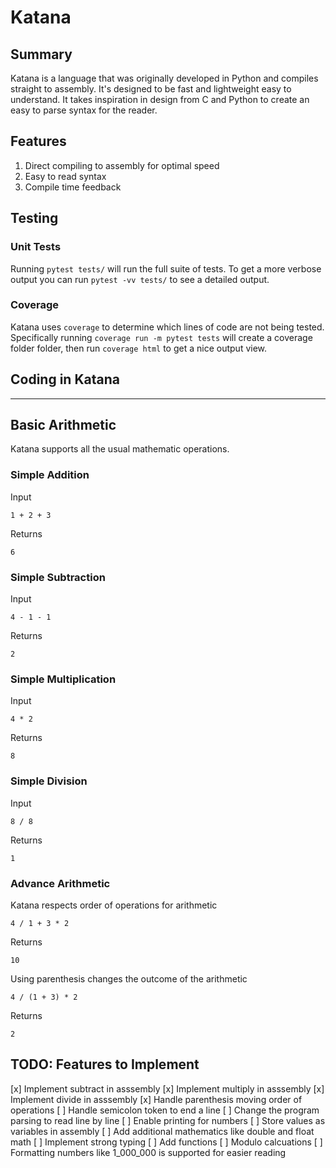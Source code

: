 # Katana
## Summary
Katana is a language that was originally developed in Python and compiles straight to assembly. It's designed to be fast and lightweight easy to understand. It takes inspiration in design from C and Python to create an easy to parse syntax for the reader.

## Features
1. Direct compiling to assembly for optimal speed
2. Easy to read syntax
3. Compile time feedback

## Testing
### Unit Tests
Running `pytest tests/` will run the full suite of tests. To get a more verbose output you can run `pytest -vv tests/` to see a detailed output.

### Coverage
Katana uses `coverage` to determine which lines of code are not being tested. Specifically running `coverage run -m pytest tests` will create a coverage folder folder, then run `coverage html` to get a nice output view.

## Coding in Katana
---
## Basic Arithmetic
Katana supports all the usual mathematic operations.

### Simple Addition
Input
```
1 + 2 + 3
```
Returns
```
6
```

### Simple Subtraction
Input
```
4 - 1 - 1
```
Returns
```
2
```

### Simple Multiplication
Input
```
4 * 2
```
Returns
```
8
```

### Simple Division
Input
```
8 / 8
```
Returns
```
1
```

### Advance Arithmetic
Katana respects order of operations for arithmetic
```
4 / 1 + 3 * 2
```
Returns
```
10
```

Using parenthesis changes the outcome of the arithmetic
```
4 / (1 + 3) * 2
```
Returns
```
2
```


## TODO: Features to Implement
[x] Implement subtract in asssembly
[x] Implement multiply in asssembly
[x] Implement divide in asssembly
[x] Handle parenthesis moving order of operations
[ ] Handle semicolon token to end a line
[ ] Change the program parsing to read line by line
[ ] Enable printing for numbers
[ ] Store values as variables in assembly
[ ] Add additional mathematics like double and float math
[ ] Implement strong typing
[ ] Add functions
[ ] Modulo calcuations
[ ] Formatting numbers like 1_000_000 is supported for easier reading
